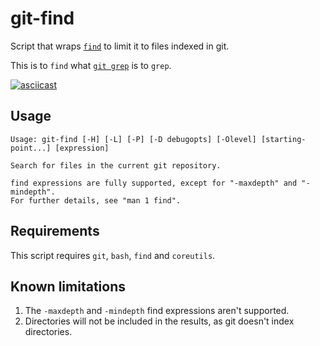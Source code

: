 # git-find

Script that wraps [`find`](https://www.gnu.org/software/findutils/) to limit it to files indexed in git.

This is to `find` what [`git grep`](https://git-scm.com/docs/git-grep) is to `grep`.

[![asciicast](https://asciinema.org/a/FmbgaA1RV3lqD1G3vmqHxex8e.svg)](https://asciinema.org/a/FmbgaA1RV3lqD1G3vmqHxex8e)

## Usage

```
Usage: git-find [-H] [-L] [-P] [-D debugopts] [-Olevel] [starting-point...] [expression]

Search for files in the current git repository.

find expressions are fully supported, except for "-maxdepth" and "-mindepth".
For further details, see "man 1 find".
```

## Requirements
This script requires `git`, `bash`, `find` and `coreutils`.

## Known limitations
1. The `-maxdepth` and `-mindepth` find expressions aren't supported.
1. Directories will not be included in the results, as git doesn't index directories.
